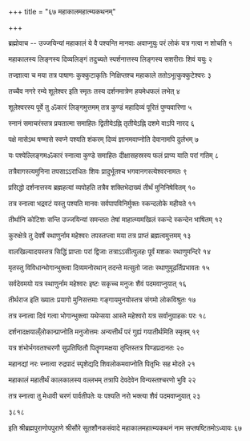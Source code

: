 +++
title = "६७ महाकालमहात्म्यकथनम्"

+++



ब्रह्मोवाच -- उज्जयिन्यां महाकालं ये वै पश्यन्ति मानवाः
अवाप्नुयुः परं लोकं यत्र गत्वा न शोचति  १

महाकालस्य लिङ्गस्य दिव्यलिङ्गं तदुच्यते
स्पर्शनात्तस्य  लिङ्गस्य सशरीराः शिवं ययुः  २

तज्ज्ञात्वा च मया तत्र पाषाणः कुक्कुटाकृतिः
निक्षिप्तश्च महाकाले ततोऽभूत्कुक्कुटेश्वरः  ३

तच्चैव नगरे रम्ये शूलेश्वर इति स्मृतः
तस्य दर्शनमात्रेण हयमेधफलं लभेत्  ४

शूलेश्वरस्य पूर्वे तु ॐकारं लिङ्गमुत्तमम्
तत्र कुण्डं महादिव्यं पूरितं पुण्यवारिणा  ५

स्नानं समाचरंस्तत्र प्रयतात्मा समाहितः
द्वितीयेऽह्नि तृतीयेऽह्नि दशमे वाऽपि नारद  ६

पक्षे मासेऽथ षण्मासे स्वप्ने पश्यति शंकरम्
दिव्यं ज्ञानमवाप्नोति देवानामपि दुर्लभम्  ७

यः पश्येल्लिङ्गमॐकारं स्नात्वा कुण्डे समाहितः
दीक्षासहस्रस्य फलं प्राप्य याति परां गतिम्  ८

तत्रैवागस्त्यमुनिना तपसाऽऽराधितः शिवः
प्रादुर्भूतश्च भगवानगस्त्येश्वरनामतः  ९

प्रसिद्धो दर्शनात्तस्य ब्रह्महत्यां व्यपोहति
तत्रैव शक्तिभेदाख्यं तीर्थं मुनिनिषेवितम्  १०

तत्र स्नात्वा भद्रवटं यस्तु पश्यति मानवः
सर्वपापविनिर्मुक्तः स्कन्दलोके महीयते  ११

तीर्थानि कोटिशः सन्ति उज्जयिन्यां समन्ततः
तेषां माहात्म्यमखिलं स्कन्दे स्कन्देन भाषितम्  १२

कुरुक्षेत्रे तु देवर्षे स्थाणुर्नाम महेश्वरः
तपस्तप्त्वा मया तत्र प्राप्तं ब्रह्मत्वमुत्तमम्  १३

वालखिल्यादयस्तत्र सिद्धिं प्राप्ताः परां द्विजाः
तत्राऽऽसीत्पुलहः पूर्वं मशकः स्थाणुमन्दिरे  १४

मृतस्तु विविधान्भोगान्भुक्त्वा दिव्यमनोरथान्
तदन्ते मत्सुतो जातः स्थाणुमूढर्तिप्रभावतः  १५

सर्वदेवमयो यत्र स्थाणुर्नाम महेश्वरः
इष्टः सकृच्च मनुजः शैवं पदमवाप्नुयात्  १६

तीर्थराज इति ख्यातः प्रयागो मुनिसत्तमाः
गङ्गायमुनयोस्तत्र संगमो लोकविश्रुतः  १७

तत्र स्नात्वा दिवं गत्वा भोगान्भुक्त्वा यथेप्सया
आस्ते महेश्वरो यत्र सर्वानुग्राहकः परः  १८

दर्शनादक्षयाल्ँलोकान्प्राप्नोति मनुजोत्तमः
अन्यत्तीर्थं परं गुह्यं गयातीर्थमिति स्मृतम्  १९

यत्र शंभोर्भगवतश्चरणौ सुप्रतिष्ठितौ
पितॄणामक्षया तृप्तिस्तत्र पिण्डप्रदानतः  २०

महानद्यां नरः स्नात्वा रुद्रपादं स्पृशेद्यदि
शिवलोकमवाप्नोति पितृभिः सह मोदते  २१

महाकालं महातीर्थं कालकालस्य वल्लभम्
तत्रापि देवदेवेन विन्यस्तश्चरणो भुवि  २२

तत्र स्नात्वा तु मेधावी चरणं पार्वतीपतेः
यः पश्यति नरो भक्त्या शैवं पदमवाप्नुयात्  २३

३८१८

इति श्रीब्रह्मपुराणोपपुराणे श्रीसौरे सूतशौनकसंवादे
महाकालमहात्म्यकथनं नाम सप्तषष्टितमोऽध्यायः  ६७
